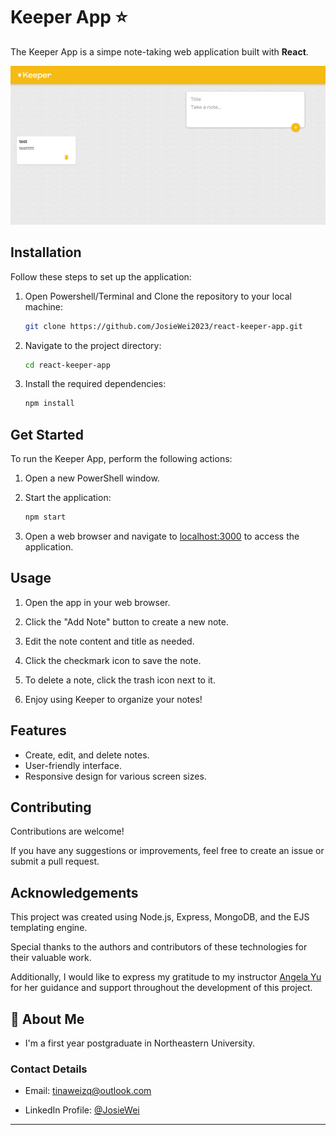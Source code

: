 # Keeper App ⭐

The Keeper App is a simpe note-taking web application built with **React**.


![kepper_preview](https://github.com/JosieWei2023/react-keeper-app/blob/main/keeper-preview.png)


## Installation 

Follow these steps to set up the application:

1. Open Powershell/Terminal and Clone the repository to your local machine:

   ```bash
   git clone https://github.com/JosieWei2023/react-keeper-app.git
   ```

2. Navigate to the project directory:

   ```bash
   cd react-keeper-app
   ```

3. Install the required dependencies:

   ```bash
   npm install
   ```


## Get Started

To run the Keeper App, perform the following actions:

1. Open a new PowerShell window.

2. Start the application:

   ```bash
   npm start
   ```
3. Open a web browser and navigate to [localhost:3000](http://localhost:3000) to access the application. 

## Usage

1. Open the app in your web browser.

2. Click the "Add Note" button to create a new note.

3. Edit the note content and title as needed.

4. Click the checkmark icon to save the note.

5. To delete a note, click the trash icon next to it.

6. Enjoy using Keeper to organize your notes!


## Features

- Create, edit, and delete notes.
- User-friendly interface.
- Responsive design for various screen sizes.


## Contributing

Contributions are welcome! 

If you have any suggestions or improvements, feel free to create an issue or submit a pull request.


## Acknowledgements

This project was created using Node.js, Express, MongoDB, and the EJS templating engine. 

Special thanks to the authors and contributors of these technologies for their valuable work. 

Additionally, I would like to express my gratitude to my instructor [Angela Yu](https://twitter.com/yu_angela "Twitter") for her guidance and support throughout the development of this project.


## 🚀 About Me

* I'm a first year postgraduate in Northeastern University.


### Contact Details
* Email: tinaweizq@outlook.com

* LinkedIn Profile: [@JosieWei](https://www.linkedin.com/in/josie-wei-279462245/)

---
